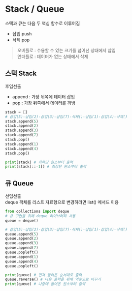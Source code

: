 # Stack / Queue

스택과 큐는 다음 두 핵심 함수로 이루어짐
* 삽입 push
* 삭제 pop
> 오버플로 : 수용할 수 있는 크기를 넘어선 상태에서 삽입  
> 언더플로 : 데이터가 없는 상태에서 삭제  

## 스택 Stack
후입선출  
* append : 가장 뒤쪽에 데이터 삽입
* pop : 가장 뒤쪽에서 데이터를 꺼냄
```python
stack = []
# 삽입(5)-삽입(2)-삽입(3)-삽입(7)-삭제()-삽입(1)-삽입(4)-삭제()
stack.append(5)
stack.append(2)
stack.append(3)
stack.append(7)
stack.pop()
stack.append(1)
stack.append(4)
stack.pop()

print(stack) # 최하단 원소부터 출력
print(stack[::-1]) # 최상단 원소부터 출력
```

## 큐 Queue
선입선출  
deque 객체를 리스트 자료형으로 변경하려면 list() 메서드 이용
```python
from collections import deque
# 큐 구현을 위해 deque 라이브러리 사용
queue = deque()

# 삽입(5)-삽입(2)-삽입(3)-삽입(7)-삭제()-삽입(1)-삽입(4)-삭제()
queue.append(5)
queue.append(2)
queue.append(3)
queue.append(7)
queue.popleft()
queue.append(1)
queue.append(4)
queue.popleft()

print(queue) # 먼저 들어온 순서대로 출력
queue.reverse() # 다음 출력을 위해 역순으로 바꾸기
print(queue) # 나중에 들어온 원소부터 출력
```
